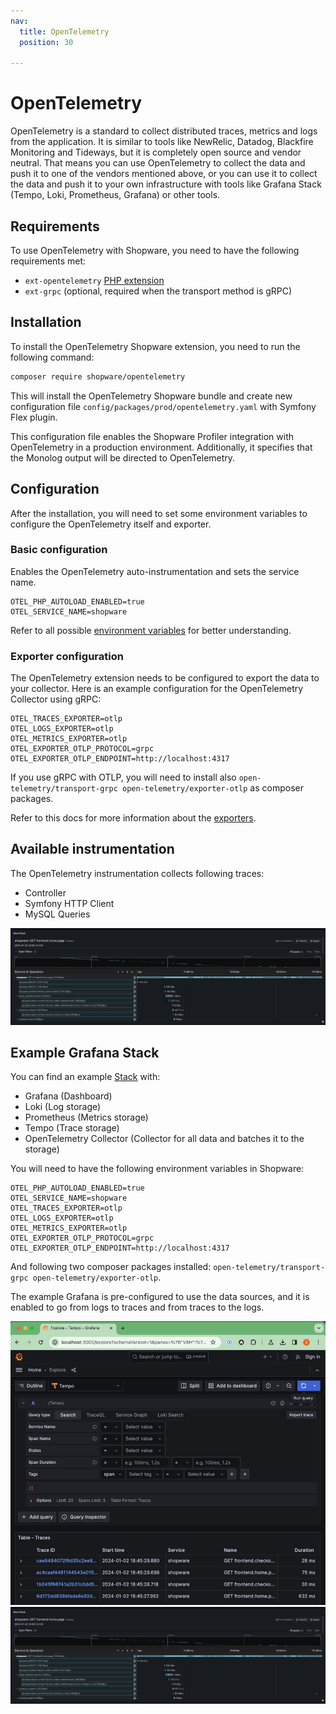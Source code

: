 ```yaml
---
nav:
  title: OpenTelemetry
  position: 30

---
```


# OpenTelemetry

OpenTelemetry is a standard to collect distributed traces, metrics and logs from the application. It is similar to tools like NewRelic, Datadog, Blackfire Monitoring and Tideways, but it is completely open source and vendor neutral. That means you can use OpenTelemetry to collect the data and push it to one of the vendors mentioned above, or you can use it to collect the data and push it to your own infrastructure with tools like Grafana Stack (Tempo, Loki, Prometheus, Grafana) or other tools.

## Requirements

To use OpenTelemetry with Shopware, you need to have the following requirements met:

- `ext-opentelemetry` [PHP extension](https://github.com/open-telemetry/opentelemetry-php-instrumentation)
- `ext-grpc` (optional, required when the transport method is gRPC)

## Installation

To install the OpenTelemetry Shopware extension, you need to run the following command:

```bash
composer require shopware/opentelemetry
```

This will install the OpenTelemetry Shopware bundle and create new configuration file `config/packages/prod/opentelemetry.yaml` with Symfony Flex plugin.

This configuration file enables the Shopware Profiler integration with OpenTelemetry in a production environment. Additionally, it specifies that the Monolog output will be directed to OpenTelemetry.

## Configuration

After the installation, you will need to set some environment variables to configure the OpenTelemetry itself and exporter.

### Basic configuration

Enables the OpenTelemetry auto-instrumentation and sets the service name.

```
OTEL_PHP_AUTOLOAD_ENABLED=true
OTEL_SERVICE_NAME=shopware
```

Refer to all possible [environment variables](https://opentelemetry.io/docs/instrumentation/php/sdk/#configuration) for better understanding.

### Exporter configuration

The OpenTelemetry extension needs to be configured to export the data to your collector. Here is an example configuration for the OpenTelemetry Collector using gRPC:

```
OTEL_TRACES_EXPORTER=otlp
OTEL_LOGS_EXPORTER=otlp
OTEL_METRICS_EXPORTER=otlp
OTEL_EXPORTER_OTLP_PROTOCOL=grpc
OTEL_EXPORTER_OTLP_ENDPOINT=http://localhost:4317
```

If you use gRPC with OTLP, you will need to install also `open-telemetry/transport-grpc open-telemetry/exporter-otlp` as composer packages.

Refer to this docs for more information about the [exporters](https://opentelemetry.io/docs/instrumentation/php/exporters/).

## Available instrumentation

The OpenTelemetry instrumentation collects following traces:

- Controller
- Symfony HTTP Client
- MySQL Queries

![Example Trace in Grafana](../../../../assets/otel-grafana-trace.png)

## Example Grafana Stack

You can find an example [Stack](https://github.com/shopwareLabs/opentelemetry/tree/main/docker) with:

- Grafana (Dashboard)
- Loki (Log storage)
- Prometheus (Metrics storage)
- Tempo (Trace storage)
- OpenTelemetry Collector (Collector for all data and batches it to the storage)

You will need to have the following environment variables in Shopware:

```
OTEL_PHP_AUTOLOAD_ENABLED=true
OTEL_SERVICE_NAME=shopware
OTEL_TRACES_EXPORTER=otlp
OTEL_LOGS_EXPORTER=otlp
OTEL_METRICS_EXPORTER=otlp
OTEL_EXPORTER_OTLP_PROTOCOL=grpc
OTEL_EXPORTER_OTLP_ENDPOINT=http://localhost:4317
```

And following two composer packages installed: `open-telemetry/transport-grpc open-telemetry/exporter-otlp`.

The example Grafana is pre-configured to use the data sources, and it is enabled to go from logs to traces and from traces to the logs.

![Explore](../../../../assets/otel-grafana-explore.png)
![Trace](../../../../assets/otel-grafana-trace.png)